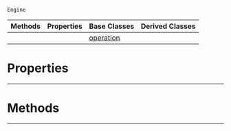  `Engine`

|Methods|Properties|Base Classes|Derived Classes|
|---|---|---|---|
| | |[operation](https://github.com/PlasmaEngine/PlasmaDocs/tree/master/docs/C%2B%2B/code_reference/class_reference/operation.markdown)| |


 #  Properties


---  
 #  Methods


---  
 

 